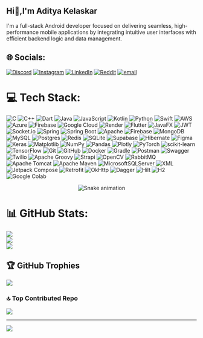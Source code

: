 ## Hi👋,I'm Aditya Kelaskar
I'm a full-stack Android developer focused on delivering seamless, high-performance mobile applications by integrating intuitive user interfaces with efficient backend logic and data management.
## 🌐 Socials:
[![Discord](https://img.shields.io/badge/Discord-%237289DA.svg?logo=discord&logoColor=white)](https://discord.gg/patrick_batemen69) [![Instagram](https://img.shields.io/badge/Instagram-%23E4405F.svg?logo=Instagram&logoColor=white)](https://instagram.com/call_me_adik) [![LinkedIn](https://img.shields.io/badge/LinkedIn-%230077B5.svg?logo=linkedin&logoColor=white)](https://linkedin.com/in/aditya_kelaskar) [![Reddit](https://img.shields.io/badge/Reddit-%23FF4500.svg?logo=Reddit&logoColor=white)](https://reddit.com/user/u/Material-Annual-4342) [![email](https://img.shields.io/badge/Email-D14836?logo=gmail&logoColor=white)](mailto:kelaskaraditya1@gmail.com) 

# 💻 Tech Stack:
![C](https://img.shields.io/badge/c-%2300599C.svg?style=for-the-badge&logo=c&logoColor=white) 
![C++](https://img.shields.io/badge/c++-%2300599C.svg?style=for-the-badge&logo=c%2B%2B&logoColor=white) 
![Dart](https://img.shields.io/badge/dart-%230175C2.svg?style=for-the-badge&logo=dart&logoColor=white) 
![Java](https://img.shields.io/badge/java-%23ED8B00.svg?style=for-the-badge&logo=openjdk&logoColor=white) 
![JavaScript](https://img.shields.io/badge/javascript-%23323330.svg?style=for-the-badge&logo=javascript&logoColor=%23F7DF1E) 
![Kotlin](https://img.shields.io/badge/kotlin-%237F52FF.svg?style=for-the-badge&logo=kotlin&logoColor=white) 
![Python](https://img.shields.io/badge/python-3670A0?style=for-the-badge&logo=python&logoColor=ffdd54) 
![Swift](https://img.shields.io/badge/swift-F54A2A?style=for-the-badge&logo=swift&logoColor=white) 
![AWS](https://img.shields.io/badge/AWS-%23FF9900.svg?style=for-the-badge&logo=amazon-aws&logoColor=white) 
![Azure](https://img.shields.io/badge/azure-%230072C6.svg?style=for-the-badge&logo=microsoftazure&logoColor=white) 
![Firebase](https://img.shields.io/badge/firebase-%23039BE5.svg?style=for-the-badge&logo=firebase) 
![Google Cloud](https://img.shields.io/badge/GoogleCloud-%234285F4.svg?style=for-the-badge&logo=google-cloud&logoColor=white) 
![Render](https://img.shields.io/badge/Render-%2346E3B7.svg?style=for-the-badge&logo=render&logoColor=white) 
![Flutter](https://img.shields.io/badge/Flutter-%2302569B.svg?style=for-the-badge&logo=Flutter&logoColor=white) 
![JavaFX](https://img.shields.io/badge/javafx-%23FF0000.svg?style=for-the-badge&logo=javafx&logoColor=white) 
![JWT](https://img.shields.io/badge/JWT-black?style=for-the-badge&logo=JSON%20web%20tokens) 
![Socket.io](https://img.shields.io/badge/Socket.io-black?style=for-the-badge&logo=socket.io&badgeColor=010101) 
![Spring](https://img.shields.io/badge/spring-%236DB33F.svg?style=for-the-badge&logo=spring&logoColor=white) 
![Spring Boot](https://img.shields.io/badge/spring%20boot-%236DB33F.svg?style=for-the-badge&logo=springboot&logoColor=white) 
![Apache](https://img.shields.io/badge/apache-%23D42029.svg?style=for-the-badge&logo=apache&logoColor=white) 
![Firebase](https://img.shields.io/badge/firebase-a08021?style=for-the-badge&logo=firebase&logoColor=ffcd34) 
![MongoDB](https://img.shields.io/badge/MongoDB-%234ea94b.svg?style=for-the-badge&logo=mongodb&logoColor=white) 
![MySQL](https://img.shields.io/badge/mysql-4479A1.svg?style=for-the-badge&logo=mysql&logoColor=white) 
![Postgres](https://img.shields.io/badge/postgres-%23316192.svg?style=for-the-badge&logo=postgresql&logoColor=white) 
![Redis](https://img.shields.io/badge/redis-%23DD0031.svg?style=for-the-badge&logo=redis&logoColor=white) 
![SQLite](https://img.shields.io/badge/sqlite-%2307405e.svg?style=for-the-badge&logo=sqlite&logoColor=white) 
![Supabase](https://img.shields.io/badge/Supabase-3ECF8E?style=for-the-badge&logo=supabase&logoColor=white) 
![Hibernate](https://img.shields.io/badge/Hibernate-59666C?style=for-the-badge&logo=Hibernate&logoColor=white) 
![Figma](https://img.shields.io/badge/figma-%23F24E1E.svg?style=for-the-badge&logo=figma&logoColor=white) 
![Keras](https://img.shields.io/badge/Keras-%23D00000.svg?style=for-the-badge&logo=Keras&logoColor=white) 
![Matplotlib](https://img.shields.io/badge/Matplotlib-%23ffffff.svg?style=for-the-badge&logo=Matplotlib&logoColor=black) 
![NumPy](https://img.shields.io/badge/numpy-%23013243.svg?style=for-the-badge&logo=numpy&logoColor=white) 
![Pandas](https://img.shields.io/badge/pandas-%23150458.svg?style=for-the-badge&logo=pandas&logoColor=white) 
![Plotly](https://img.shields.io/badge/Plotly-%233F4F75.svg?style=for-the-badge&logo=plotly&logoColor=white) 
![PyTorch](https://img.shields.io/badge/PyTorch-%23EE4C2C.svg?style=for-the-badge&logo=PyTorch&logoColor=white) 
![scikit-learn](https://img.shields.io/badge/scikit--learn-%23F7931E.svg?style=for-the-badge&logo=scikit-learn&logoColor=white) 
![TensorFlow](https://img.shields.io/badge/TensorFlow-%23FF6F00.svg?style=for-the-badge&logo=TensorFlow&logoColor=white) 
![Git](https://img.shields.io/badge/git-%23F05033.svg?style=for-the-badge&logo=git&logoColor=white) 
![GitHub](https://img.shields.io/badge/github-%23121011.svg?style=for-the-badge&logo=github&logoColor=white) 
![Docker](https://img.shields.io/badge/docker-%230db7ed.svg?style=for-the-badge&logo=docker&logoColor=white) 
![Gradle](https://img.shields.io/badge/Gradle-02303A.svg?style=for-the-badge&logo=Gradle&logoColor=white) 
![Postman](https://img.shields.io/badge/Postman-FF6C37?style=for-the-badge&logo=postman&logoColor=white) 
![Swagger](https://img.shields.io/badge/-Swagger-%23Clojure?style=for-the-badge&logo=swagger&logoColor=white) 
![Twilio](https://img.shields.io/badge/Twilio-F22F46?style=for-the-badge&logo=Twilio&logoColor=white) 
![Apache Groovy](https://img.shields.io/badge/Apache%20Groovy-4298B8.svg?style=for-the-badge&logo=Apache+Groovy&logoColor=white) 
![Strapi](https://img.shields.io/badge/strapi-%232E7EEA.svg?style=for-the-badge&logo=strapi&logoColor=white) 
![OpenCV](https://img.shields.io/badge/opencv-%23white.svg?style=for-the-badge&logo=opencv&logoColor=white) 
![RabbitMQ](https://img.shields.io/badge/rabbitmq-FF6600?style=for-the-badge&logo=rabbitmq&logoColor=white) 
![Apache Tomcat](https://img.shields.io/badge/apache%20tomcat-%23F8DC75.svg?style=for-the-badge&logo=apache-tomcat&logoColor=black) 
![Apache Maven](https://img.shields.io/badge/Apache%20Maven-C71A36?style=for-the-badge&logo=Apache%20Maven&logoColor=white) 
![MicrosoftSQLServer](https://img.shields.io/badge/Microsoft%20SQL%20Server-CC2927?style=for-the-badge&logo=microsoft%20sql%20server&logoColor=white)
![XML](https://img.shields.io/badge/XML-%23e44d26.svg?style=for-the-badge&logo=xml&logoColor=white)
![Jetpack Compose](https://img.shields.io/badge/Jetpack%20Compose-4285F4?style=for-the-badge&logo=jetpack-compose&logoColor=white)
![Retrofit](https://img.shields.io/badge/Retrofit-%23323330.svg?style=for-the-badge&logo=android&logoColor=green)
![OkHttp](https://img.shields.io/badge/OkHttp-0095D5?style=for-the-badge&logo=java&logoColor=white)
![Dagger](https://img.shields.io/badge/Dagger-FF4081?style=for-the-badge&logo=google&logoColor=white)
![Hilt](https://img.shields.io/badge/Hilt-34A853?style=for-the-badge&logo=android&logoColor=white)
![H2](https://img.shields.io/badge/H2-1A73E8.svg?style=for-the-badge&logo=databricks&logoColor=white)
![Google Colab](https://img.shields.io/badge/Google%20Colab-F9AB00?style=for-the-badge&logo=googlecolab&logoColor=white)

<div align="center">
  <img src="https://profile-readme-generator.com/assets/snake.svg" alt="Snake animation" />
</div>


# 📊 GitHub Stats:
![](https://github-readme-stats.vercel.app/api?username=kelaskaraditya1&theme=dark&hide_border=false&include_all_commits=true&count_private=false)<br/>
![](https://nirzak-streak-stats.vercel.app/?user=kelaskaraditya1&theme=dark&hide_border=false)<br/>
![](https://github-readme-stats.vercel.app/api/top-langs/?username=kelaskaraditya1&theme=dark&hide_border=false&include_all_commits=true&count_private=false&layout=compact)

## 🏆 GitHub Trophies
![](https://github-profile-trophy.vercel.app/?username=kelaskaraditya1&theme=radical&no-frame=false&no-bg=true&margin-w=4)

### 🔝 Top Contributed Repo
![](https://github-contributor-stats.vercel.app/api?username=kelaskaraditya1&limit=5&theme=dark&combine_all_yearly_contributions=true)

---
[![](https://visitcount.itsvg.in/api?id=kelaskaraditya1&icon=0&color=0)](https://visitcount.itsvg.in)

<!-- Proudly created with GPRM ( https://gprm.itsvg.in ) -->
